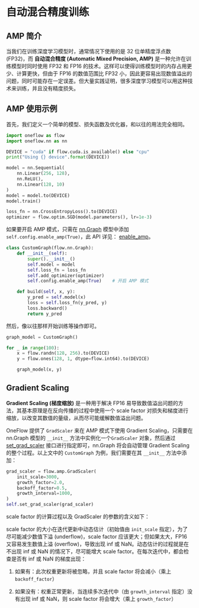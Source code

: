 # 自动混合精度训练

## AMP 简介

当我们在训练深度学习模型时，通常情况下使用的是 32 位单精度浮点数 (FP32)，而 **自动混合精度 (Automatic Mixed Precision, AMP)** 是一种允许在训练模型时同时使用 FP32 和 FP16 的技术。这样可以使得训练模型时的内存占用更少、计算更快，但由于 FP16 的数值范围比 FP32 小，因此更容易出现数值溢出的问题，同时可能存在一定误差。但大量实践证明，很多深度学习模型可以用这种技术来训练，并且没有精度损失。

## AMP 使用示例

首先，我们定义一个简单的模型、损失函数及优化器，和以往的用法完全相同。

```python
import oneflow as flow
import oneflow.nn as nn

DEVICE = "cuda" if flow.cuda.is_available() else "cpu"
print("Using {} device".format(DEVICE))

model = nn.Sequential(
    nn.Linear(256, 128), 
    nn.ReLU(),
    nn.Linear(128, 10)
)
model = model.to(DEVICE)
model.train()

loss_fn = nn.CrossEntropyLoss().to(DEVICE)
optimizer = flow.optim.SGD(model.parameters(), lr=1e-3)
```

如果要开启 AMP 模式，只需在 [nn.Graph](../basics/08_nn_graph.md) 模型中添加 `self.config.enable_amp(True)`，此 API 详见： [enable_amp](https://oneflow.readthedocs.io/en/v0.8.1/generated/oneflow.nn.graph.graph_config.GraphConfig.enable_amp.html)。

```python
class CustomGraph(flow.nn.Graph):
    def __init__(self):
        super().__init__()
        self.model = model
        self.loss_fn = loss_fn
        self.add_optimizer(optimizer)
        self.config.enable_amp(True)    # 开启 AMP 模式

    def build(self, x, y):
        y_pred = self.model(x)
        loss = self.loss_fn(y_pred, y)
        loss.backward()
        return y_pred
```

然后，像以往那样开始训练等操作即可。

```python
graph_model = CustomGraph()

for _ in range(100):
    x = flow.randn(128, 256).to(DEVICE)
    y = flow.ones(128, 1, dtype=flow.int64).to(DEVICE)

    graph_model(x, y)
```

## Gradient Scaling

**Gradient Scaling (梯度缩放)** 是一种用于解决 FP16 易导致数值溢出问题的方法，其基本原理是在反向传播的过程中使用一个 scale factor 对损失和梯度进行缩放，以改变其数值的量级，从而尽可能缓解数值溢出问题。

OneFlow 提供了 `GradScaler` 来在 AMP 模式下使用 Gradient Scaling，只需要在 nn.Graph 模型的 `__init__` 方法中实例化一个`GradScaler` 对象，然后通过 [set_grad_scaler](https://oneflow.readthedocs.io/en/v0.8.1/generated/oneflow.nn.Graph.set_grad_scaler.html) 接口进行指定即可，nn.Graph 将会自动管理 Gradient Scaling 的整个过程。以上文中的 `CustomGraph` 为例，我们需要在其 `__init__` 方法中添加：

```python
grad_scaler = flow.amp.GradScaler(
    init_scale=3000,
    growth_factor=2.0,
    backoff_factor=0.5,
    growth_interval=1000,
)
self.set_grad_scaler(grad_scaler)
```

scale factor 的计算过程以及 GradScaler 的参数的含义如下：

scale factor 的大小在迭代更新中动态估计（初始值由 `init_scale` 指定），为了尽可能减少数值下溢 (underflow)，scale factor 应该更大；但如果太大，FP16 又容易发生数值上溢 (overflow)，导致出现 inf 或 NaN。动态估计的过程就是在不出现 inf 或 NaN 的情况下，尽可能增大 scale factor。在每次迭代中，都会检查是否有 inf 或 NaN 的梯度出现：

1. 如果有：此次权重更新将被忽略，并且 scale factor 将会减小（乘上 `backoff_factor`）

2. 如果没有：权重正常更新，当连续多次迭代中（由 `growth_interval` 指定）没有出现 inf 或 NaN，则 scale factor 将会增大（乘上 `growth_factor`）
